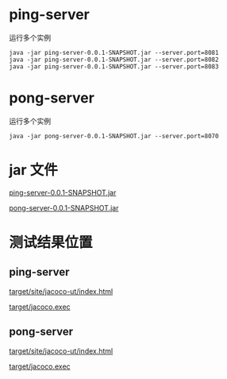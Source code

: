 # ping-server

运行多个实例
``` shell
java -jar ping-server-0.0.1-SNAPSHOT.jar --server.port=8081
java -jar ping-server-0.0.1-SNAPSHOT.jar --server.port=8082
java -jar ping-server-0.0.1-SNAPSHOT.jar --server.port=8083
```


# pong-server

运行多个实例

``` shell
java -jar pong-server-0.0.1-SNAPSHOT.jar --server.port=8070
```
# jar 文件

[ping-server-0.0.1-SNAPSHOT.jar](./ping-server-0.0.1-SNAPSHOT.jar)

[pong-server-0.0.1-SNAPSHOT.jar](./pong-server-0.0.1-SNAPSHOT.jar)


# 测试结果位置

## ping-server
[target/site/jacoco-ut/index.html](./ping-server/target/site/jacoco-ut/index.html)

[target/jacoco.exec](./ping-server/target/jacoco.exec)

## pong-server
[target/site/jacoco-ut/index.html](./pong-server/target/site/jacoco-ut/index.html)

[target/jacoco.exec](./pong-server/target/jacoco.exec)
